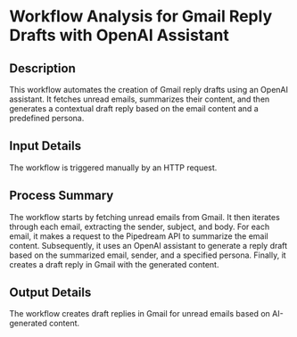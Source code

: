 # Workflow Analysis for Gmail Reply Drafts with OpenAI Assistant

## Description
This workflow automates the creation of Gmail reply drafts using an OpenAI assistant. It fetches unread emails, summarizes their content, and then generates a contextual draft reply based on the email content and a predefined persona.

## Input Details
The workflow is triggered manually by an HTTP request.

## Process Summary
The workflow starts by fetching unread emails from Gmail. It then iterates through each email, extracting the sender, subject, and body. For each email, it makes a request to the Pipedream API to summarize the email content. Subsequently, it uses an OpenAI assistant to generate a reply draft based on the summarized email, sender, and a specified persona. Finally, it creates a draft reply in Gmail with the generated content.

## Output Details
The workflow creates draft replies in Gmail for unread emails based on AI-generated content.
